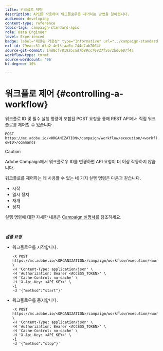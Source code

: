 ```yaml
---
title: 워크플로 제어
description: API를 사용하여 워크플로우를 제어하는 방법을 알아봅니다.
audience: developing
content-type: reference
topic-tags: campaign-standard-apis
role: Data Engineer
level: Experienced
badge: label="제한된 가용성" type="Informative" url="../campaign-standard-migration-home.md" tooltip="마이그레이션된 사용자 Campaign Standard으로 제한됨"
exl-id: 79eacc31-d5a2-4e13-aa0b-744d7ab7004f
source-git-commit: 14d8cf78192bcad7b89cc70827f5672bd6e07f4a
workflow-type: tm+mt
source-wordcount: '96'
ht-degree: 10%

---
```


# 워크플로 제어 {#controlling-a-workflow}

워크플로 ID 및 필수 실행 명령이 포함된 POST 요청을 통해 REST API에서 직접 워크플로를 제어할 수 있습니다.

`POST https://mc.adobe.io/<ORGANIZATION>/campaign/workflow/execution/<workflowID>/commands`

>[!CAUTION]
>
>Adobe Campaign에서 워크플로우 ID를 변경하면 API 요청이 더 이상 작동하지 않습니다.

워크플로를 제어하는 데 사용할 수 있는 네 가지 실행 명령은 다음과 같습니다.

* 시작
* 일시 정지
* 재개
* 정지

실행 명령에 대한 자세한 내용은 [Campaign 설명서](https://experienceleague.adobe.com/docs/campaign-standard/using/managing-processes-and-data/executing-a-workflow/about-workflow-execution.html)를 참조하세요.

<br/>

***샘플 요청***

* 워크플로우를 시작합니다.

  ```
  -X POST https://mc.adobe.io/<ORGANIZATION>/campaign/workflow/execution/<workflowID>/commands \
  -H 'Content-Type: application/json' \
  -H 'Authorization: Bearer <ACCESS_TOKEN>' \
  -H 'Cache-Control: no-cache' \
  -H 'X-Api-Key: <API_KEY>' \
  -i
  -d '{"method":"start"}'
  ```

  <!-- + réponse -->

* 워크플로우를 중지합니다.

  ```
  -X POST https://mc.adobe.io/<ORGANIZATION>/campaign/workflow/execution/<workflowID>/commands \
  -H 'Content-Type: application/json' \
  -H 'Authorization: Bearer <ACCESS_TOKEN>' \
  -H 'Cache-Control: no-cache' \
  -H 'X-Api-Key: <API_KEY>' \
  -i
  -d '{"method":"stop"}'
  ```

  <!-- + réponse -->
